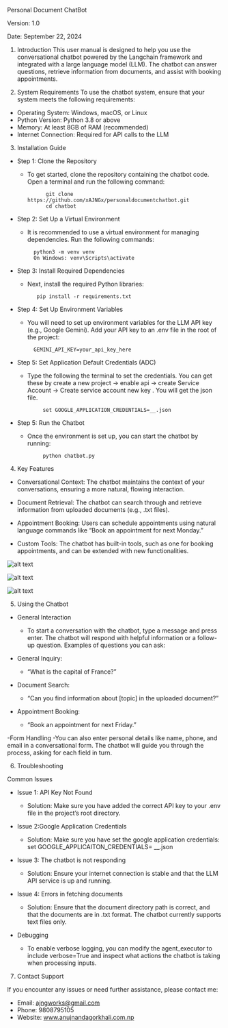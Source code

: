 Personal Document ChatBot

Version: 1.0

Date: September 22, 2024


1. Introduction
This user manual is designed to help you use the conversational chatbot powered by the Langchain framework and integrated with a large language model (LLM). The chatbot can answer questions, retrieve information from documents, and assist with booking appointments.

2. System Requirements
To use the chatbot system, ensure that your system meets the following requirements:

- Operating System: Windows, macOS, or Linux
- Python Version: Python 3.8 or above
- Memory: At least 8GB of RAM (recommended)
- Internet Connection: Required for API calls to the LLM

3. Installation Guide
- Step 1: Clone the Repository
  - To get started, clone the repository containing the chatbot code. Open a terminal and run the following command:

              git clone https://github.com/xAJNGx/personaldocumentchatbot.git
              cd chatbot
    
- Step 2: Set Up a Virtual Environment
  - It is recommended to use a virtual environment for managing dependencies. Run the following commands:

          python3 -m venv venv
          On Windows: venv\Scripts\activate
    
- Step 3: Install Required Dependencies
  - Next, install the required Python libraries:
    
           pip install -r requirements.txt
   
- Step 4: Set Up Environment Variables
  - You will need to set up environment variables for the LLM API key (e.g., Google Gemini). Add your API key to an .env file in the root of the project:

          GEMINI_API_KEY=your_api_key_here
         
- Step 5: Set Application Default Credentials (ADC)
  - Type the following the terminal to set the credentials. You can get these by create a new project -> enable api -> create Service Account -> Create service account new key . You will get the json file.

             set GOOGLE_APPLICATION_CREDENTIALS=__.json
    
- Step 5: Run the Chatbot
  - Once the environment is set up, you can start the chatbot by running:

             python chatbot.py

4. Key Features
- Conversational Context: The chatbot maintains the context of your conversations, ensuring a more natural, flowing interaction.

- Document Retrieval: The chatbot can search through and retrieve information from uploaded documents (e.g., .txt files).

- Appointment Booking: Users can schedule appointments using natural language commands like “Book an appointment for next Monday.”

- Custom Tools: The chatbot has built-in tools, such as one for booking appointments, and can be extended with new functionalities.

![alt text](screenshots/image.png)

![alt text](screenshots/image-1.png)

![alt text](screenshots/image-2.png)

5. Using the Chatbot
- General Interaction
  - To start a conversation with the chatbot, type a message and press enter. The chatbot will respond with helpful information or a follow-up question. Examples of questions you can ask:

- General Inquiry:
  - “What is the capital of France?”

- Document Search:
  - “Can you find information about [topic] in the uploaded document?”

- Appointment Booking:
  - “Book an appointment for next Friday.”

-Form Handling
  -You can also enter personal details like name, phone, and email in a conversational form. The chatbot will guide you through the process, asking for each field in turn.

6. Troubleshooting

Common Issues
- Issue 1: API Key Not Found
  - Solution: Make sure you have added the correct API key to your .env file in the project’s root directory.

- Issue 2:Google Application Credentials
  - Solution: Make sure you have set the google application credentials: set GOOGLE_APPLICAITON_CREDENTIALS= __.json

- Issue 3: The chatbot is not responding
  - Solution: Ensure your internet connection is stable and that the LLM API service is up and running.

- Issue 4: Errors in fetching documents
  - Solution: Ensure that the document directory path is correct, and that the documents are in .txt format. The chatbot currently supports text files only.

- Debugging
  - To enable verbose logging, you can modify the agent_executor to include verbose=True and inspect what actions the chatbot is taking when processing inputs.

7. Contact Support

 If you encounter any issues or need further assistance, please contact me:

 - Email: ajngworks@gmail.com
 - Phone: 9808795105
 - Website: www.anujnandagorkhali.com.np

